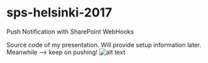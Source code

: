 # sps-helsinki-2017
Push Notification with SharePoint WebHooks

Source code of my presentation. Will provide setup information later. Meanwhile --> keep on pushing!
![alt text](https://github.com/tavikukko/sps-helsinki-2017/raw/master/webhook-push.gif "Push Notification from SharePoint")
